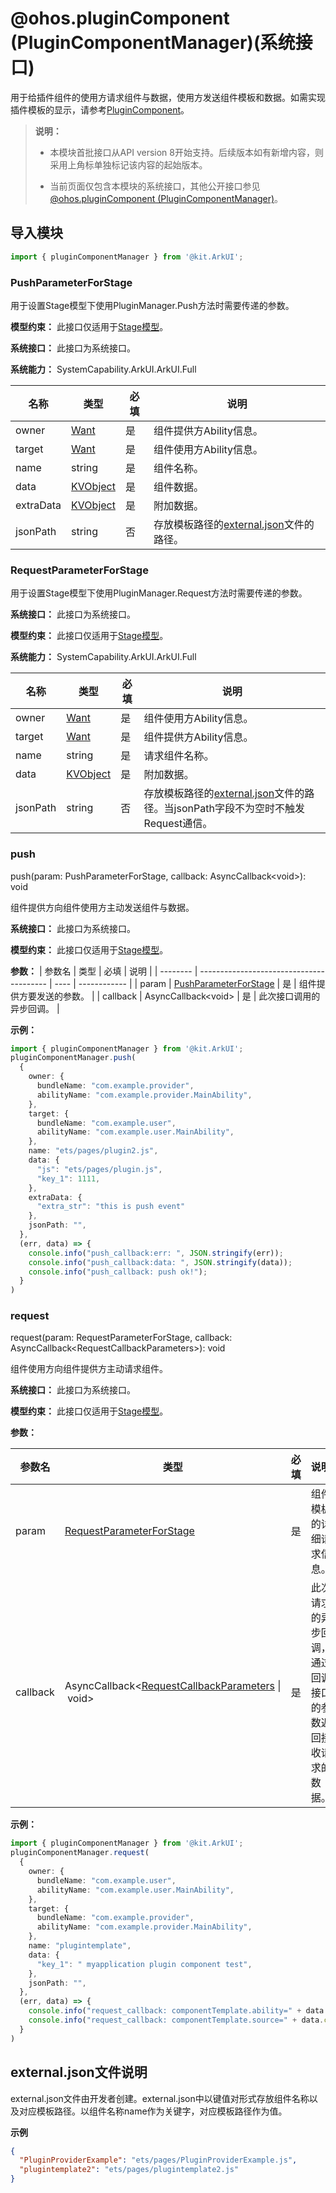 # @ohos.pluginComponent (PluginComponentManager)(系统接口)
<!--Kit: ArkUI-->
<!--Subsystem: ArkUI-->
<!--Owner: @dutie123-->
<!--Designer: @lmleon-->
<!--Tester: @fredyuan0912-->
<!--Adviser: @HelloCrease-->

用于给插件组件的使用方请求组件与数据，使用方发送组件模板和数据。如需实现插件模板的显示，请参考[PluginComponent](arkui-ts/ts-basic-components-plugincomponent-sys.md)。

> **说明：**
>
> - 本模块首批接口从API version 8开始支持。后续版本如有新增内容，则采用上角标单独标记该内容的起始版本。
>
> - 当前页面仅包含本模块的系统接口，其他公开接口参见[@ohos.pluginComponent (PluginComponentManager)](js-apis-plugincomponent.md)。

## 导入模块

```ts
import { pluginComponentManager } from '@kit.ArkUI';
```

### PushParameterForStage

用于设置Stage模型下使用PluginManager.Push方法时需要传递的参数。

**模型约束：** 此接口仅适用于[Stage模型](arkui-ts/ts-basic-components-plugincomponent-sys.md#stage模型)。

**系统接口：** 此接口为系统接口。

**系统能力：** SystemCapability.ArkUI.ArkUI.Full

| 名称        | 类型                                  | 必填   | 说明                                       |
| --------- | ----------------------------------- | ---- | ---------------------------------------- |
| owner     | [Want](../apis-ability-kit/js-apis-application-want.md) | 是    | 组件提供方Ability信息。                          |
| target    | [Want](../apis-ability-kit/js-apis-application-want.md) | 是    | 组件使用方Ability信息。                          |
| name      | string                              | 是    | 组件名称。                                    |
| data      | [KVObject](js-apis-plugincomponent.md#kvobject)               | 是    | 组件数据。                                   |
| extraData | [KVObject](js-apis-plugincomponent.md#kvobject)               | 是    | 附加数据。                                   |
| jsonPath  | string                              | 否    | 存放模板路径的[external.json](#externaljson文件说明)文件的路径。 |

### RequestParameterForStage

用于设置Stage模型下使用PluginManager.Request方法时需要传递的参数。

**系统接口：** 此接口为系统接口。

**模型约束：** 此接口仅适用于[Stage模型](arkui-ts/ts-basic-components-plugincomponent-sys.md#stage模型)。

**系统能力：** SystemCapability.ArkUI.ArkUI.Full

| 名称       | 类型                                  | 必填   | 说明                                       |
| -------- | ----------------------------------- | ---- | ---------------------------------------- |
| owner    | [Want](../apis-ability-kit/js-apis-application-want.md) | 是    | 组件使用方Ability信息。                          |
| target   | [Want](../apis-ability-kit/js-apis-application-want.md) | 是    | 组件提供方Ability信息。                          |
| name     | string                              | 是    | 请求组件名称。                                  |
| data     | [KVObject](js-apis-plugincomponent.md#kvobject)               | 是    | 附加数据。                                    |
| jsonPath | string                              | 否    | 存放模板路径的[external.json](#externaljson文件说明)文件的路径。当jsonPath字段不为空时不触发Request通信。 |

### push

push(param: PushParameterForStage, callback: AsyncCallback&lt;void&gt;): void

组件提供方向组件使用方主动发送组件与数据。

**系统接口：** 此接口为系统接口。

**模型约束：** 此接口仅适用于[Stage模型](arkui-ts/ts-basic-components-plugincomponent-sys.md#stage模型)。

**参数：**
| 参数名      | 类型                                       | 必填   | 说明           |
| -------- | ---------------------------------------- | ---- | ------------ |
| param    | [PushParameterForStage](#pushparameterforstage) | 是    | 组件提供方要发送的参数。  |
| callback | AsyncCallback&lt;void&gt;                | 是    | 此次接口调用的异步回调。 |

**示例：**

```ts
import { pluginComponentManager } from '@kit.ArkUI';
pluginComponentManager.push(
  {
    owner: {
      bundleName: "com.example.provider",
      abilityName: "com.example.provider.MainAbility",
    },
    target: {
      bundleName: "com.example.user",
      abilityName: "com.example.user.MainAbility",
    },
    name: "ets/pages/plugin2.js",
    data: {
      "js": "ets/pages/plugin.js",
      "key_1": 1111, 
    },
    extraData: {
      "extra_str": "this is push event"
    },
    jsonPath: "",
  },
  (err, data) => {
    console.info("push_callback:err: ", JSON.stringify(err));
    console.info("push_callback:data: ", JSON.stringify(data));
    console.info("push_callback: push ok!");
  }
)
```

### request

request(param: RequestParameterForStage, callback: AsyncCallback&lt;RequestCallbackParameters&gt;): void

组件使用方向组件提供方主动请求组件。

**系统接口：** 此接口为系统接口。

**模型约束：** 此接口仅适用于[Stage模型](arkui-ts/ts-basic-components-plugincomponent-sys.md#stage模型)。

**参数：**

| 参数名      | 类型                                       | 必填   | 说明                                  |
| -------- | ---------------------------------------- | ---- | ----------------------------------- |
| param    | [RequestParameterForStage](js-apis-plugincomponent-sys.md#requestparameterforstage) | 是    | 组件模板的详细请求信息。                        |
| callback | AsyncCallback&lt;[RequestCallbackParameters](js-apis-plugincomponent.md#requestcallbackparameters)&nbsp;\|&nbsp;void&gt; | 是    | 此次请求的异步回调，通过回调接口的参数返回接收请求的数据。 |

**示例：**

```ts
import { pluginComponentManager } from '@kit.ArkUI';
pluginComponentManager.request(
  {
    owner: {
      bundleName: "com.example.user",
      abilityName: "com.example.user.MainAbility",
    },
    target: {
      bundleName: "com.example.provider",
      abilityName: "com.example.provider.MainAbility",
    },
    name: "plugintemplate",
    data: {
      "key_1": " myapplication plugin component test",
    },
    jsonPath: "",
  },
  (err, data) => {
    console.info("request_callback: componentTemplate.ability=" + data.componentTemplate.ability);
    console.info("request_callback: componentTemplate.source=" + data.componentTemplate.source);
  }
)
```

## external.json文件说明

external.json文件由开发者创建。external.json中以键值对形式存放组件名称以及对应模板路径。以组件名称name作为关键字，对应模板路径作为值。

**示例**

```json
{
  "PluginProviderExample": "ets/pages/PluginProviderExample.js",
  "plugintemplate2": "ets/pages/plugintemplate2.js"
}

```